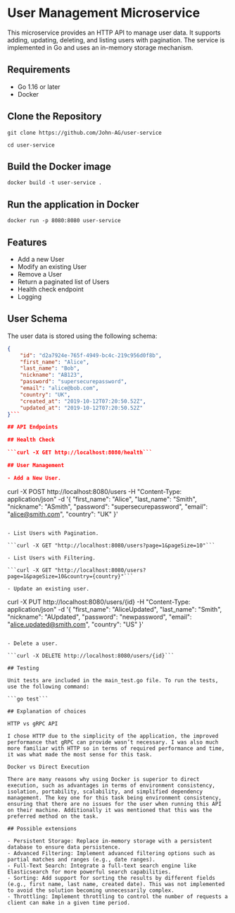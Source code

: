 # User Management Microservice

This microservice provides an HTTP API to manage user data. It supports adding, updating, deleting, and listing users with pagination. The service is implemented in Go and uses an in-memory storage mechanism.

## Requirements

- Go 1.16 or later
- Docker

## Clone the Repository

```git clone https://github.com/John-AG/user-service```

```cd user-service```

## Build the Docker image

```docker build -t user-service .```

## Run the application in Docker

```docker run -p 8080:8080 user-service```

## Features

- Add a new User
- Modify an existing User
- Remove a User
- Return a paginated list of Users
- Health check endpoint
- Logging

## User Schema

The user data is stored using the following schema:

```json
{
    "id": "d2a7924e-765f-4949-bc4c-219c956d0f8b",
    "first_name": "Alice",
    "last_name": "Bob",
    "nickname": "AB123",
    "password": "supersecurepassword",
    "email": "alice@bob.com",
    "country": "UK",
    "created_at": "2019-10-12T07:20:50.52Z",
    "updated_at": "2019-10-12T07:20:50.52Z"
}```

## API Endpoints

## Health Check

```curl -X GET http://localhost:8080/health```

## User Management

- Add a New User.

```
curl -X POST http://localhost:8080/users -H "Content-Type: application/json" -d '{
    "first_name": "Alice",
    "last_name": "Smith",
    "nickname": "ASmith",
    "password": "supersecurepassword",
    "email": "alice@smith.com",
    "country": "UK"
}'
```

- List Users with Pagination.

```curl -X GET "http://localhost:8080/users?page=1&pageSize=10"```

- List Users with Filtering.

```curl -X GET "http://localhost:8080/users?page=1&pageSize=10&country={country}"```

- Update an existing user.

```
curl -X PUT http://localhost:8080/users/{id} -H "Content-Type: application/json" -d '{
    "first_name": "AliceUpdated",
    "last_name": "Smith",
    "nickname": "AUpdated",
    "password": "newpassword",
    "email": "alice.updated@smith.com",
    "country": "US"
}'
```

- Delete a user.

```curl -X DELETE http://localhost:8080/users/{id}```

## Testing

Unit tests are included in the main_test.go file. To run the tests, use the following command:

```go test```

## Explanation of choices

HTTP vs gRPC API

I chose HTTP due to the simplicity of the application, the improved performance that gRPC can provide wasn’t necessary. I was also much more familiar with HTTP so in terms of required performance and time, it was what made the most sense for this task.

Docker vs Direct Execution

There are many reasons why using Docker is superior to direct execution, such as advantages in terms of environment consistency, isolation, portability, scalability, and simplified dependency management. The key one for this task being environment consistency, ensuring that there are no issues for the user when running this API on their machine. Additionally it was mentioned that this was the preferred method on the task. 

## Possible extensions

- Persistent Storage: Replace in-memory storage with a persistent database to ensure data persistence.
- Advanced Filtering: Implement advanced filtering options such as partial matches and ranges (e.g., date ranges).
- Full-Text Search: Integrate a full-text search engine like Elasticsearch for more powerful search capabilities.
- Sorting: Add support for sorting the results by different fields (e.g., first name, last name, created date). This was not implemented to avoid the solution becoming unnecessarily complex.
- Throttling: Implement throttling to control the number of requests a client can make in a given time period.
